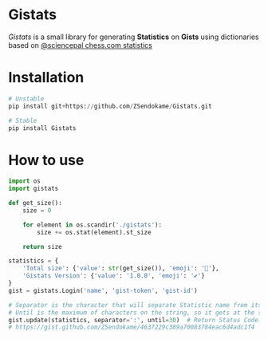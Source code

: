 # Gistats
*Gistats* is a small library for generating **Statistics** on **Gists** using dictionaries<br>
based on [@sciencepal chess.com statistics](https://github.com/sciencepal/chess-com-box-py)

# Installation
```python
# Unstable
pip install git+https://github.com/ZSendokame/Gistats.git

# Stable
pip install Gistats 
```

# How to use
```py
import os
import gistats

def get_size():
    size = 0

    for element in os.scandir('./gistats'):
        size += os.stat(element).st_size

    return size

statistics = {
    'Total size': {'value': str(get_size()), 'emoji': '💾'},
    'Gistats Version': {'value': '1.0.0', 'emoji': '✔'}
}
gist = gistats.Login('name', 'gist-token', 'gist-id')

# Separator is the character that will separate Statistic name from its value.
# Until is the maximum of characters on the string, so it gets at the same column.
gist.update(statistics, separator=':', until=30)  # Return Status Code.
# https://gist.github.com/ZSendokame/4637229c389a70083784eac6d4adc1f4
```